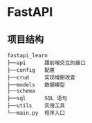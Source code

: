 # FastAPI

## 项目结构

```text
fastapi_learn
├──api      跟前端交互的接口
├──config   配置
├──crud     实现增删改查
├──models   数据模型
├──schema
├──sql      SQL 语句
├──utils    实用工具
└──main.py  程序入口
```
